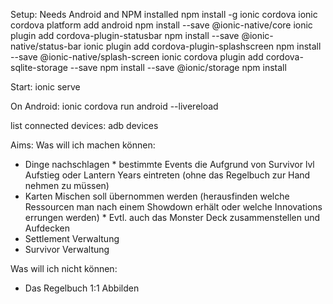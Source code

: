 Setup:
Needs Android and NPM installed
npm install -g ionic cordova
ionic cordova platform add android
npm install --save @ionic-native/core
ionic plugin add cordova-plugin-statusbar
npm install --save @ionic-native/status-bar
ionic plugin add cordova-plugin-splashscreen
npm install --save @ionic-native/splash-screen
ionic cordova plugin add cordova-sqlite-storage --save
npm install --save @ionic/storage
npm install


Start:
ionic serve

On Android:
ionic cordova run android --livereload

list connected devices:
adb devices

Aims:
Was will ich machen können:
- Dinge nachschlagen
		* bestimmte Events die Aufgrund von Survivor lvl Aufstieg oder Lantern Years eintreten (ohne das Regelbuch zur Hand nehmen zu müssen)
- Karten Mischen soll übernommen werden (herausfinden welche Ressourcen man nach einem Showdown erhält oder welche Innovations errungen werden)
		* Evtl. auch das Monster Deck zusammenstellen und Aufdecken
- Settlement Verwaltung
- Survivor Verwaltung


Was will ich nicht können:
- Das Regelbuch 1:1 Abbilden

